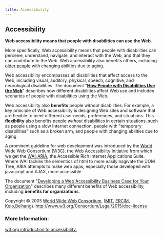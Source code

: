 ```yaml
---
title: Accessibility
---
```

## Accessibility
<strong>Web accessibility means that people with disabilities can use the Web</strong>.

More specifically, Web accessibility means that people with disabilities can perceive, understand, navigate, and interact with the Web, and that they can  contribute to the Web. Web accessibility also benefits others, including <a href="https://www.w3.org/WAI/bcase/soc.html#of" shape="rect">older people</a> with changing abilities due to aging.

Web accessibility encompasses all disabilities that  affect access to the Web, including visual, auditory, physical, speech, cognitive, and neurological disabilities. The document "<strong><a href="http://www.w3.org/WAI/intro/people-use-web/Overview.html" shape="rect">How People with Disabilities Use the Web</a></strong>" describes how different disabilities affect Web use and includes scenarios of people with disabilities using the Web.

Web accessibility  also <strong>benefits</strong> people <em>without</em> disabilities. For example, a key  principle of Web accessibility is designing Web sites and software that are flexible to meet different user needs, preferences, and situations. This <strong>flexibility</strong> also benefits people <em>without</em> disabilities in certain situations, such as people using a slow Internet connection, people with "temporary disabilities" such as a broken arm, and people with changing abilities due to aging.

A prominent guideline for web development was introduced by the <a href="https://www.w3.org/">World Wide Web Consortium (W3C)</a>, the <a href="https://www.w3.org/WAI/">Web Accessibility Initiative<a/> from which we get the <A href="https://developer.mozilla.org/en-US/docs/Learn/Accessibility/WAI-ARIA_basics">WAI-ARIA</a>, the Accessible Rich Internet Applications Suite. Where WAI tackles the sementics of html to more easily nagivate the DOM Tree, ARIA attempts to make web apps, especially those developed with javascript and AJAX, more accessible. 

The document "<a href="https://www.w3.org/WAI/bcase/Overview" shape="rect">Developing a Web Accessibility Business Case for Your Organization</a>" describes  many different benefits of Web accessibility, including <strong>benefits for organizations</strong>.

Copyright &copy; 2005 <a href="http://www.w3.org" shape="rect">World Wide Web Consortium</a>, (<a href="http://www.csail.mit.edu/" shape="rect">MIT</a>, <a href="http://www.ercim.org" shape="rect">ERCIM</a>, <a href="http://www.keio.ac.jp" shape="rect">Keio</a>,<a href="http://ev.buaa.edu.cn" shape="rect">Beihang</a>). http://www.w3.org/Consortium/Legal/2015/doc-license

### More Information:
<a href='https://www.w3.org/WAI/intro/accessibility.php' target='_blank' rel='nofollow'>w3.org introduction to accessibility.</a>

